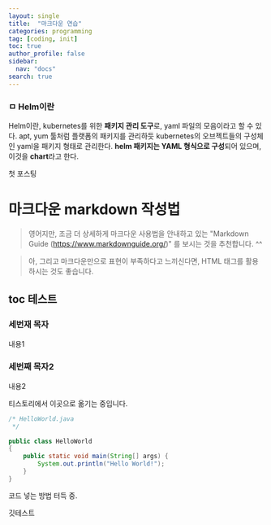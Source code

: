 ```yaml
---
layout: single
title:  "마크다운 연습"
categories: programming
tag: [coding, init]
toc: true
author_profile: false
sidebar:
  nav: "docs"
search: true
---
```




### ㅁ Helm이란

Helm이란,  kubernetes를 위한 **패키지 관리 도구**로, yaml 파일의 모음이라고 할 수 있다. apt, yum 툴처럼 플랫폼의 패키지를 관리하듯 kubernetes의 오브젝트들의 구성체인 yaml을 패키지 형태로 관리한다. **helm 패키지는 YAML 형식으로 구성**되어 있으며, 이것을 **chart**라고 한다.

첫 포스팅



마크다운 markdown 작성법
======================

> 영어지만, 조금 더 상세하게 마크다운 사용법을 안내하고 있는 
> "Markdown Guide (https://www.markdownguide.org/)" 를 보시는 것을 추천합니다. ^^

> 아, 그리고 마크다운만으로 표현이 부족하다고 느끼신다면, HTML 태그를 활용하시는 것도 좋습니다.

  ## toc 테스트
### 세번재 목자
내용1

### 세번째 목자2
내용2

티스토리에서 이곳으로 옮기는 중입니다.

```java
/* HelloWorld.java
 */

public class HelloWorld
{
	public static void main(String[] args) {
		System.out.println("Hello World!");
	}
}
```

코드 넣는 방법 터득 중.

깃테스트
